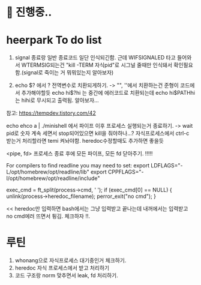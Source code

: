 # 🚧 진행중..
# heerpark To do list

<signal>

1. signal 종료랑 일반 종료코드 일단 인식되긴함. 근데 WIFSIGNALED 타고 들어와서 WTERMSIG되는건
"kill -TERM 자식pid"로 시그널 줄때만 인식돼서 확인필요함.(signal로 죽이는 거 뭐뭐있는지 알아보자)

2. echo $? 에서 ? 전역변수로 치환되게하기. -> "", ''에서 치환하는건 준형이 코드에서 추가해야할듯
echo hi$?hi 는 중간에 에러코드로 치환되는데 echo hi$PATHhi는 hihi로 무시되고 출력됨. 알아보자...

참고: https://tempdev.tistory.com/42

<process>
echo ehco a | ./minishell 에서 파이프 이후 프로세스 실행되는거 종료하기.
-> wait pid로 숫자 계속 세면서 stop되어있으면 kill을 줘야하나...?

<temi>
자식프로세스에서 ctrl-c 받는거 처리할라면 temi 켜놔야함.
heredoc수정할때도 추가하면 좋을듯 

<pipe, fd>
프로세스 종료 후에 모든 파이프, 모든 fd 닫아주기. !!!!!


<note book compile>
For compilers to find readline you may need to set:
  export LDFLAGS="-L/opt/homebrew/opt/readline/lib"
  export CPPFLAGS="-I/opt/homebrew/opt/readline/include"

<found error>

exec_cmd = ft_split(process->cmd, ' ');
if (exec_cmd[0] == NULL)
{
	unlink(process->heredoc_filename);
	perror_exit("no cmd");
}

<< heredoc만 입력하면 bash에서는 그냥 입력받고 끝나는데 내꺼에서는 입력받고 no cmd에러 뜨면서 튕김. 체크하자 !!.





# 루틴
1. whonang으로 자식프로세스 대기중인거 체크하기.
2. heredoc 자식 프로세스에서 받고 처리하기
3. 코드 구조랑 norm 맞추면서 leak, fd 처리하기.
